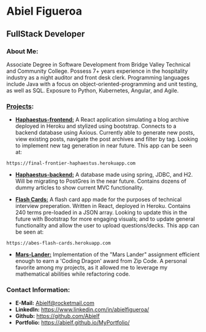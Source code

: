 # Abiel Figueroa
## FullStack Developer

### About Me:

 Associate Degree in Software Development from Bridge Valley Technical and Community College.  Possess 7+ years 
 experience in the hospitality industry as a night auditor and front desk clerk. Programming languages include Java with 
 a focus on object-oriented-programming and unit testing, as well as SQL. Exposure to Python, Kubernetes, Angular, and 
 Agile. 

### [Projects](https://github.com/Abielf):
 * [**Haphaestus-frontend:**](https://github.com/Abielf/Haphaestus-frontend) A React application simulating a blog archive deployed in Heroku and stylized using 
   bootstrap. Connects to a backend database using Axious. Currently able to generate new posts, view existing posts, 
   navigate the post archives and filter by tag. Looking to implement new tag generation in near future. This app can be seen at:

`https://final-frontier-haphaestus.herokuapp.com`

 * [**Haphaestus-backend:**](https://github.com/Abielf/hephaestus-backend) A database made using spring, JDBC, and H2. Will be migrating to PostGres in the near 
   future. Contains dozens of dummy articles to show current MVC functionality.

 * [**Flash Cards:**](https://github.com/Abielf/my-flash-cards) A flash card app made for the purposes of technical interview preperation. Written in React, 
   deployed in Heroku. Contains 240 terms pre-loaded in a JSON array. Looking to update this in the future with 
   Bootstrap for more engaging visuals; and to update general functionality and allow the user to upload 
   questions/decks. This app can be seen at:

`https://abes-flash-cards.herokuapp.com`

 * [**Mars-Lander:**](https://github.com/Abielf/Zip-MarsLander) Implementation of the "Mars Lander" assignment efficient enough to earn a 'Coding Dragon' award from 
   Zip Code. A personal favorite among my projects, as it allowed me to leverage my mathematical abilities while 
   refactoring code.



### Contact Information:

 * **E-Mail:** Abielf@rocketmail.com
 * **LinkedIn:** https://www.linkedin.com/in/abielfigueroa/
 * **Github:** https://github.com/Abielf
 * **Portfolio:** https://abielf.github.io/MyPortfolio/
